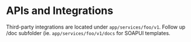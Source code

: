 # APIs and Integrations

Third-party integrations are located under `app/services/foo/v1`. Follow up /doc subfolder (ie. `app/services/foo/v1/docs` for SOAPUI templates.
